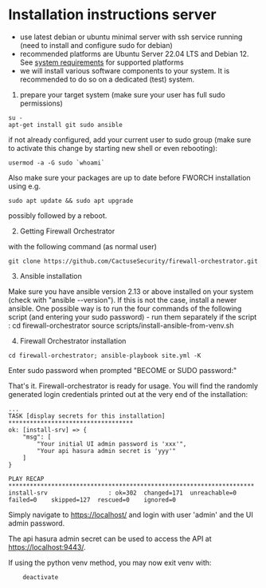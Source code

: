 # Installation instructions server

- use latest debian or ubuntu minimal server with ssh service running (need to install and configure sudo for debian)
- recommended platforms are Ubuntu Server 22.04 LTS and Debian 12. See [system requirements](https://fwo.cactus.de/wp-content/uploads/2021/07/fwo-system-requirements-v5.pdf) for supported platforms
- we will install various software components to your system. It is recommended to do so on a dedicated (test) system.

1) prepare your target system (make sure your user has full sudo permissions)

```console
su -
apt-get install git sudo ansible
```
if not already configured, add your current user to sudo group (make sure to activate this change by starting new shell or even rebooting):

```console
usermod -a -G sudo `whoami`
```

Also make sure your packages are up to date before FWORCH installation using e.g.

    sudo apt update && sudo apt upgrade

possibly followed by a reboot.

2) Getting Firewall Orchestrator

with the following command (as normal user)

```console
git clone https://github.com/CactuseSecurity/firewall-orchestrator.git
```

3) Ansible installation

Make sure you have ansible version 2.13 or above installed on your system (check with "ansible --version"). 
If this is not the case, install a newer ansible. One possible way is to run the four commands of the following script (and entering your sudo password) - run them separately if the script :
        cd firewall-orchestrator
        source scripts/install-ansible-from-venv.sh

4) Firewall Orchestrator installation

```console
cd firewall-orchestrator; ansible-playbook site.yml -K
```

Enter sudo password when prompted "BECOME or SUDO password:"

That's it. Firewall-orchestrator is ready for usage. You will find the randomly generated login credentials printed out at the very end of the installation:
```
...
TASK [display secrets for this installation] ***********************************
ok: [install-srv] => {
    "msg": [
        "Your initial UI admin password is 'xxx'",
        "Your api hasura admin secret is 'yyy'"
    ]
}

PLAY RECAP *********************************************************************
install-srv                 : ok=302  changed=171  unreachable=0    failed=0    skipped=127  rescued=0    ignored=0
```
Simply navigate to <https://localhost/> and login with user 'admin' and the UI admin password.

The api hasura admin secret can be used to access the API at <https://localhost:9443/>.


If using the python venv method, you may now exit venv with:

        deactivate